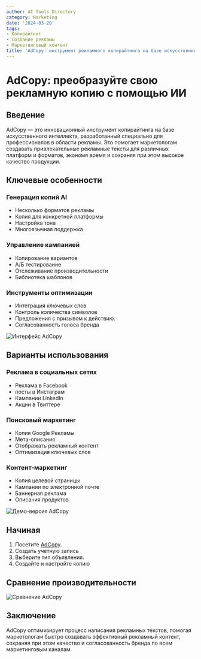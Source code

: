 ```yaml
---
author: AI Tools Directory
category: Marketing
date: '2024-03-20'
tags:
- Копирайтинг
- Создание рекламы
- Маркетинговый контент
title: 'AdCopy: инструмент рекламного копирайтинга на базе искусственного интеллекта'
---
```


# AdCopy: преобразуйте свою рекламную копию с помощью ИИ

## Введение

AdCopy — это инновационный инструмент копирайтинга на базе искусственного интеллекта, разработанный специально для профессионалов в области рекламы. Это помогает маркетологам создавать привлекательные рекламные тексты для различных платформ и форматов, экономя время и сохраняя при этом высокое качество продукции.

## Ключевые особенности

### Генерация копий AI
- Несколько форматов рекламы
- Копия для конкретной платформы
- Настройка тона
- Многоязычная поддержка

### Управление кампанией
- Копирование вариантов
- А/Б тестирование
- Отслеживание производительности
- Библиотека шаблонов

### Инструменты оптимизации
- Интеграция ключевых слов
- Контроль количества символов
- Предложения с призывом к действию.
- Согласованность голоса бренда

![Интерфейс AdCopy](/imgs/adcopy/interface.jpg)

## Варианты использования

### Реклама в социальных сетях
- Реклама в Facebook
- посты в Инстаграм
- Кампании LinkedIn
- Акции в Твиттере

### Поисковый маркетинг
- Копия Google Рекламы
- Мета-описания
- Отображать рекламный контент
- Оптимизация ключевых слов

### Контент-маркетинг
- Копия целевой страницы
- Кампании по электронной почте
- Баннерная реклама
- Описания продуктов

![Демо-версия AdCopy](/imgs/adcopy/demo.jpg)

## Начиная

1. Посетите [AdCopy](https://adcopy.ai).
2. Создать учетную запись
3. Выберите тип объявления.
4. Создайте и настройте копию

## Сравнение производительности

![Сравнение AdCopy](/imgs/adcopy/comparison.jpg)

## Заключение

AdCopy оптимизирует процесс написания рекламных текстов, помогая маркетологам быстро создавать эффективный рекламный контент, сохраняя при этом качество и согласованность бренда по всем маркетинговым каналам.